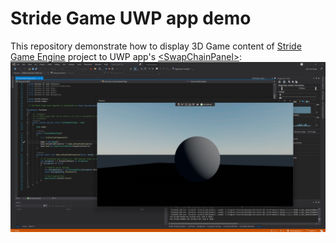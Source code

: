 # Stride Game UWP app demo #

This repository demonstrate how to display 3D Game content of [Stride Game Engine](https://stride3d.net/) project to UWP app's [&lt;SwapChainPanel&gt;](https://docs.microsoft.com/en-us/uwp/api/windows.ui.xaml.controls.swapchainpanel):
![VS 2019 Debug screen shot](./pics/debug_run_screenshot.png)